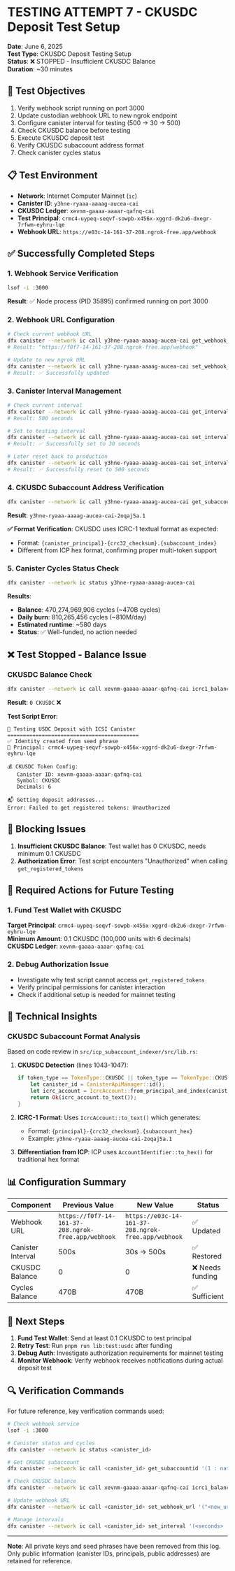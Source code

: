 # TESTING ATTEMPT 7 - CKUSDC Deposit Test Setup

**Date**: June 6, 2025  
**Test Type**: CKUSDC Deposit Testing Setup  
**Status**: ❌ STOPPED - Insufficient CKUSDC Balance  
**Duration**: ~30 minutes

## 🎯 Test Objectives

1. Verify webhook script running on port 3000
2. Update custodian webhook URL to new ngrok endpoint
3. Configure canister interval for testing (500 → 30 → 500)
4. Check CKUSDC balance before testing
5. Execute CKUSDC deposit test
6. Verify CKUSDC subaccount address format
7. Check canister cycles status

## 📋 Test Environment

- **Network**: Internet Computer Mainnet (`ic`)
- **Canister ID**: `y3hne-ryaaa-aaaag-aucea-cai`
- **CKUSDC Ledger**: `xevnm-gaaaa-aaaar-qafnq-cai`
- **Test Principal**: `crmc4-uypeq-seqvf-sowpb-x456x-xggrd-dk2u6-dxegr-7rfwm-eyhru-lqe`
- **Webhook URL**: `https://e03c-14-161-37-208.ngrok-free.app/webhook`

## ✅ Successfully Completed Steps

### 1. Webhook Service Verification

```bash
lsof -i :3000
```

**Result**: ✅ Node process (PID 35895) confirmed running on port 3000

### 2. Webhook URL Configuration

```bash
# Check current webhook URL
dfx canister --network ic call y3hne-ryaaa-aaaag-aucea-cai get_webhook_url
# Result: "https://f0f7-14-161-37-208.ngrok-free.app/webhook"

# Update to new ngrok URL
dfx canister --network ic call y3hne-ryaaa-aaaag-aucea-cai set_webhook_url '("https://e03c-14-161-37-208.ngrok-free.app/webhook")'
# Result: ✅ Successfully updated
```

### 3. Canister Interval Management

```bash
# Check current interval
dfx canister --network ic call y3hne-ryaaa-aaaag-aucea-cai get_interval
# Result: 500 seconds

# Set to testing interval
dfx canister --network ic call y3hne-ryaaa-aaaag-aucea-cai set_interval '(30 : nat64)'
# Result: ✅ Successfully set to 30 seconds

# Later reset back to production
dfx canister --network ic call y3hne-ryaaa-aaaag-aucea-cai set_interval '(500 : nat64)'
# Result: ✅ Successfully reset to 500 seconds
```

### 4. CKUSDC Subaccount Address Verification

```bash
dfx canister --network ic call y3hne-ryaaa-aaaag-aucea-cai get_subaccountid '(1 : nat32, opt variant { CKUSDC })'
```

**Result**: `y3hne-ryaaa-aaaag-aucea-cai-2oqaj5a.1`

**✅ Format Verification**: CKUSDC uses ICRC-1 textual format as expected:

- Format: `{canister_principal}-{crc32_checksum}.{subaccount_index}`
- Different from ICP hex format, confirming proper multi-token support

### 5. Canister Cycles Status Check

```bash
dfx canister --network ic status y3hne-ryaaa-aaaag-aucea-cai
```

**Results**:

- **Balance**: 470,274,969,906 cycles (~470B cycles)
- **Daily burn**: 810,265,456 cycles (~810M/day)
- **Estimated runtime**: ~580 days
- **Status**: ✅ Well-funded, no action needed

## ❌ Test Stopped - Balance Issue

### CKUSDC Balance Check

```bash
dfx canister --network ic call xevnm-gaaaa-aaaar-qafnq-cai icrc1_balance_of '(record { owner = principal "crmc4-uypeq-seqvf-sowpb-x456x-xggrd-dk2u6-dxegr-7rfwm-eyhru-lqe"; subaccount = null })'
```

**Result**: `0 CKUSDC` ❌

**Test Script Error**:

```
🚀 Testing USDC Deposit with ICSI Canister
==========================================
✅ Identity created from seed phrase
📍 Principal: crmc4-uypeq-seqvf-sowpb-x456x-xggrd-dk2u6-dxegr-7rfwm-eyhru-lqe

💰 CKUSDC Token Config:
   Canister ID: xevnm-gaaaa-aaaar-qafnq-cai
   Symbol: CKUSDC
   Decimals: 6

📬 Getting deposit addresses...
Error: Failed to get registered tokens: Unauthorized
```

## 🚫 Blocking Issues

1. **Insufficient CKUSDC Balance**: Test wallet has 0 CKUSDC, needs minimum 0.1 CKUSDC
2. **Authorization Error**: Test script encounters "Unauthorized" when calling `get_registered_tokens`

## 📝 Required Actions for Future Testing

### 1. Fund Test Wallet with CKUSDC

**Target Principal**: `crmc4-uypeq-seqvf-sowpb-x456x-xggrd-dk2u6-dxegr-7rfwm-eyhru-lqe`  
**Minimum Amount**: 0.1 CKUSDC (100,000 units with 6 decimals)  
**CKUSDC Ledger**: `xevnm-gaaaa-aaaar-qafnq-cai`

### 2. Debug Authorization Issue

- Investigate why test script cannot access `get_registered_tokens`
- Verify principal permissions for canister interaction
- Check if additional setup is needed for mainnet testing

## 🔧 Technical Insights

### CKUSDC Subaccount Format Analysis

Based on code review in `src/icp_subaccount_indexer/src/lib.rs`:

1. **CKUSDC Detection** (lines 1043-1047):

   ```rust
   if token_type == TokenType::CKUSDC || token_type == TokenType::CKUSDT {
       let canister_id = CanisterApiManager::id();
       let icrc_account = IcrcAccount::from_principal_and_index(canister_id, nonce);
       return Ok(icrc_account.to_text());
   }
   ```

2. **ICRC-1 Format**: Uses `IcrcAccount::to_text()` which generates:

   - Format: `{principal}-{crc32_checksum}.{subaccount_hex}`
   - Example: `y3hne-ryaaa-aaaag-aucea-cai-2oqaj5a.1`

3. **Differentiation from ICP**: ICP uses `AccountIdentifier::to_hex()` for traditional hex format

## 📊 Configuration Summary

| Component         | Previous Value                                      | New Value                                           | Status           |
| ----------------- | --------------------------------------------------- | --------------------------------------------------- | ---------------- |
| Webhook URL       | `https://f0f7-14-161-37-208.ngrok-free.app/webhook` | `https://e03c-14-161-37-208.ngrok-free.app/webhook` | ✅ Updated       |
| Canister Interval | 500s                                                | 30s → 500s                                          | ✅ Restored      |
| CKUSDC Balance    | 0                                                   | 0                                                   | ❌ Needs funding |
| Cycles Balance    | 470B                                                | 470B                                                | ✅ Sufficient    |

## 🎯 Next Steps

1. **Fund Test Wallet**: Send at least 0.1 CKUSDC to test principal
2. **Retry Test**: Run `pnpm run lib:test:usdc` after funding
3. **Debug Auth**: Investigate authorization requirements for mainnet testing
4. **Monitor Webhook**: Verify webhook receives notifications during actual deposit test

## 🔍 Verification Commands

For future reference, key verification commands used:

```bash
# Check webhook service
lsof -i :3000

# Canister status and cycles
dfx canister --network ic status <canister_id>

# Get CKUSDC subaccount
dfx canister --network ic call <canister_id> get_subaccountid '(1 : nat32, opt variant { CKUSDC })'

# Check CKUSDC balance
dfx canister --network ic call xevnm-gaaaa-aaaar-qafnq-cai icrc1_balance_of '(record { owner = principal "<principal>"; subaccount = null })'

# Update webhook URL
dfx canister --network ic call <canister_id> set_webhook_url '("<new_url>")'

# Manage intervals
dfx canister --network ic call <canister_id> set_interval '(<seconds> : nat64)'
```

---

**Note**: All private keys and seed phrases have been removed from this log. Only public information (canister IDs, principals, public addresses) are retained for reference.

